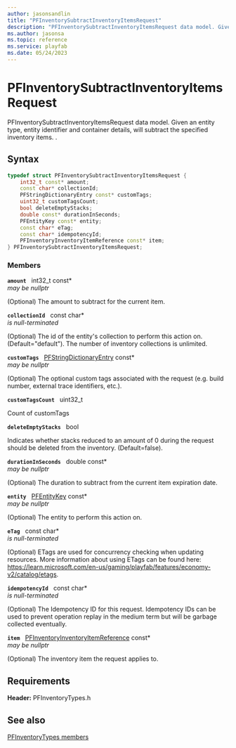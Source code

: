 ```yaml
---
author: jasonsandlin
title: "PFInventorySubtractInventoryItemsRequest"
description: "PFInventorySubtractInventoryItemsRequest data model. Given an entity type, entity identifier and container details, will subtract the specified inventory items. ."
ms.author: jasonsa
ms.topic: reference
ms.service: playfab
ms.date: 05/24/2023
---
```


# PFInventorySubtractInventoryItemsRequest  

PFInventorySubtractInventoryItemsRequest data model. Given an entity type, entity identifier and container details, will subtract the specified inventory items. .  

## Syntax  
  
```cpp
typedef struct PFInventorySubtractInventoryItemsRequest {  
    int32_t const* amount;  
    const char* collectionId;  
    PFStringDictionaryEntry const* customTags;  
    uint32_t customTagsCount;  
    bool deleteEmptyStacks;  
    double const* durationInSeconds;  
    PFEntityKey const* entity;  
    const char* eTag;  
    const char* idempotencyId;  
    PFInventoryInventoryItemReference const* item;  
} PFInventorySubtractInventoryItemsRequest;  
```
  
### Members  
  
**`amount`** &nbsp; int32_t const*  
*may be nullptr*  
  
(Optional) The amount to subtract for the current item.
  
**`collectionId`** &nbsp; const char*  
*is null-terminated*  
  
(Optional) The id of the entity's collection to perform this action on. (Default="default"). The number of inventory collections is unlimited.
  
**`customTags`** &nbsp; [PFStringDictionaryEntry](../../pftypes/structs/pfstringdictionaryentry.md) const*  
*may be nullptr*  
  
(Optional) The optional custom tags associated with the request (e.g. build number, external trace identifiers, etc.).
  
**`customTagsCount`** &nbsp; uint32_t  
  
Count of customTags
  
**`deleteEmptyStacks`** &nbsp; bool  
  
Indicates whether stacks reduced to an amount of 0 during the request should be deleted from the inventory. (Default=false).
  
**`durationInSeconds`** &nbsp; double const*  
*may be nullptr*  
  
(Optional) The duration to subtract from the current item expiration date.
  
**`entity`** &nbsp; [PFEntityKey](../../pftypes/structs/pfentitykey-c.md) const*  
*may be nullptr*  
  
(Optional) The entity to perform this action on.
  
**`eTag`** &nbsp; const char*  
*is null-terminated*  
  
(Optional) ETags are used for concurrency checking when updating resources. More information about using ETags can be found here: https://learn.microsoft.com/en-us/gaming/playfab/features/economy-v2/catalog/etags.
  
**`idempotencyId`** &nbsp; const char*  
*is null-terminated*  
  
(Optional) The Idempotency ID for this request. Idempotency IDs can be used to prevent operation replay in the medium term but will be garbage collected eventually.
  
**`item`** &nbsp; [PFInventoryInventoryItemReference](pfinventoryinventoryitemreference.md) const*  
*may be nullptr*  
  
(Optional) The inventory item the request applies to.
  
  
## Requirements  
  
**Header:** PFInventoryTypes.h
  
## See also  
[PFInventoryTypes members](../pfinventorytypes_members.md)  

  
  
